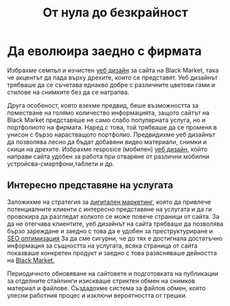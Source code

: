 ﻿---
layout: post
order: 2
rel: /about/blackmarket/web-design
service: /services/web-design
project: /portfolio/blackmarket
header: compact
display: summary postcard
title: От нула до безкрайност
description: Уеб дизайнът на сайта на Black Market трябваше да се съчетава еднакво добре с различните цветовови гами и стилове на снимките без да се натрапва.
summary: Избрахме семпъл и изчистен уеб дизайн за интернет сайта на Black Market, така че акцентът да пада върху дрехите, които се представят. Уеб дизайнът трябваше да се съчетава еднакво добре с различните цветовови гами и стилове на снимките без да се натрапва. 
image: /business/blackmarket/web.jpg
preview: /business/blackmarket/web-preview.jpg
featured: true
---
# Да еволюира заедно с фирмата
Избрахме семпъл и изчистен [уеб дизайн](./../../маркетинг/уеб-дизайн.html) за сайта на Black Market, така че акцентът да пада върху дрехите, които се представят. Уеб дизайнът трябваше да се съчетава еднакво добре с различните цветови гами и стилове на снимките без да се натрапва. 

Друга особеност, която взехме предвид, беше възможността за поместване на голямо количество информацията, защото сайтът на Black Market представяше не само слабо популярната услуга, но и портфолиото на фирмата. Наред с това, той трябваше да се променя в унисон с бързо нарастващото портфолио. Предвидихме уеб дизайнът да позволява лесно да бъдат добавяни видео материали, снимки и скици на дрехите. Избрахме resposice (мобилен) [уеб дизайн](./../../маркетинг/уеб-дизайн.html), който направи сайта удобен за работа при отваряне от различни мобилни устройсва-смартфони,таблети и др.

## Интересно представяне на услугата
Заложихме на стратегия за [дигитален маркетинг](./../../маркетинг/дигитална-маркетинг-стратегия.html), която да привлече потенциалните клиенти с интересно представяне на услугата и да ги провокира да разгледат колкото се може повече страници от сайта. За да не отегчава клиентите, уеб дизайнът на сайта трябваше да позволява бързо зареждане и заедно с това да е удобен за преструктуриране и [SEO оптимизация](./../../маркетинг/оптимизация.html) За да сме сигурни, че до тях е достигнала достатъчно информация за същността на услугата, всяка страница от сайта показваше конкретен продукт и заедно с това разясняваше дейността на [Black Market.](http://blackmarket.bg/)

Периодичното обновяване на сайтовете и подготовката на публикации за отделните стайлинги изискваше стриктен обмен на снимков материал и файлове. Създадохме система за файлов обмен, която улесни работния процес и изключи вероятността от грешки.
